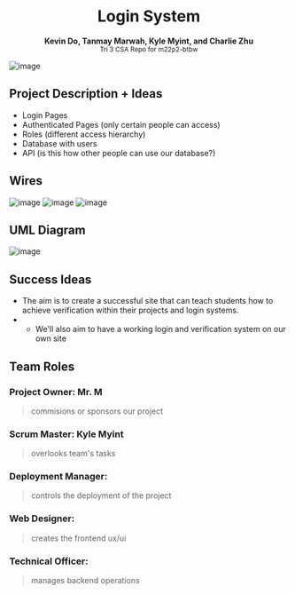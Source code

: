<h1 align="center">Login System</h1>
<p align="center">
  <b>Kevin Do, Tanmay Marwah, Kyle Myint, and Charlie Zhu</b> <br>
  <sub>Tri 3 CSA Repo for m22p2-btbw</sub>
</p>

![image](https://user-images.githubusercontent.com/72889453/158108834-e7e0cfa4-f508-4841-818b-8ccb849a2c72.png)

## Project Description + Ideas
- Login Pages
- Authenticated Pages (only certain people can access)
- Roles (different access hierarchy)
- Database with users
- API (is this how other people can use our database?)

## Wires
![image](https://files.catbox.moe/pfsiyh.png)
![image](https://files.catbox.moe/5i2u6g.png)
![image](https://files.catbox.moe/kqrjfn.png)

## UML Diagram
![image](https://files.catbox.moe/gmnx0m.png)

## Success Ideas
- The aim is to create a successful site that can teach students how to achieve verification within their projects and login systems.
- - We'll also aim to have a working login and verification system on our own site

## Team Roles

### Project Owner: Mr. M
> commisions or sponsors our project

### Scrum Master: Kyle Myint
> overlooks team's tasks

### Deployment Manager: 
> controls the deployment of the project

### Web Designer: 
> creates the frontend ux/ui

### Technical Officer:
> manages backend operations
